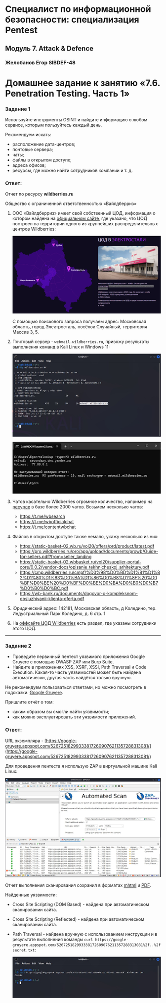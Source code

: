 # Специалист по информационной безопасности: специализация Pentest
## Модуль 7. Attack & Defence
### Желобанов Егор SIBDEF-48

# Домашнее задание к занятию «7.6. Penetration Testing. Часть 1»

### Задание 1

Используйте инструменты OSINT и найдите информацию о любом сервисе, которым пользуйтесь каждый день. 

Рекомендуем искать: 
- расположение дата-центров;
- почтовые сервера;
- чаты;
- файлы в открытом доступе;
- адреса офисов;
- ресурсы, где можно найти сотрудников компании и т. д.

### Ответ:

Отчет по ресурсу **wildberries.ru**

Общество с ограниченной ответственностью «Вайлдберриз»

1. ООО «Вайлдберриз» имеет свой собственный ЦОД, информация о котором найдена на [официальном сайте](https://datacenters.wildberries.ru/ru),
    где указано, что ЦОД построен на территории одного из крупнейших распределительных центров Wildberries:

    ![](assets/task01/wb1.png)

    С помощью поискового запроса получаем адрес: Московская область, город Электросталь, посёлок Случайный, территория Массив 3, 5.

2. Почтовый сервер - `webmail.wildberries.ru`, привожу результаты выполнения команд в Kali Linux и Windows 11:

    ![](assets/task01/wb2_1.jpg)

    ![](assets/task01/wb2_2.jpg)

3. Чатов касательно Wildberries огромное количество, например на [ресурсе](https://tg-cat.com/?search=wildberries&type=supergroup&lang=ru)
    в базе более 2000 чатов. Возьмем несколько чатов:

    * https://t.me/wbsearch
    * https://t.me/wbofficialchat 
    * https://t.me/contentwbchat

4. Файлов в открытом доступе также немало, укажу несколько из них:

    * https://static-basket-02.wb.ru/vol20/offers/prd/product/latest.pdf
    * https://pro.wildberries.ru/pro/app/upload/documents/prowb/Guide-for-sellers.pdf?from=seller_landing
    * https://static-basket-02.wbbasket.ru/vol20/supplier-portal-core/0.0.2/vendor-docs/opisanie_tekhnicheskoj_arhitektury.pdf
    * https://cmp.wildberries.ru/cmpf/%D0%98%D0%BD%D1%81%D1%82%D1%80%D1%83%D0%BA%D1%86%D0%B8%D1%8F%20%D0%BF%D0%BE%20%D0%BF%D0%BE%D0%BA%D0%B0%D0%B7%D0%B0%D0%BC.pdf
    * https://wb-bank.ru/documents/dogovor-o-kompleksnom-obsluzhivanii-klienta-oferta.pdf

5. Юридический адрес: 142181, Московская область, д Коледино, тер. Индустриальный Парк Коледино, д. 6 стр. 1

6. На [оффсайте ЦОД Wildberries](https://datacenters.wildberries.ru/ru/team) есть раздел, где указаны сотрудники этого ЦОД.
------

### Задание 2

- Проведите первичный пентест уязвимого приложения Google Gruyere с помощью OWASP ZAP или Burp Suite. 
- Найдите в приложениях XSS, XSRF, XSSI, Path Traversal и Code Execution. Какая-то часть уязвимостей может быть найдена автоматически, другая часть найдётся только вручную. 

Не рекомендуем пользоваться ответами, но можно посмотреть в подсказки.
[Google Gruyere](https://google-gruyere.appspot.com/).

Пришлите отчёт о том:
- каким образом вы смогли найти уязвимости;
- как можно эксплуатировать эти уязвимости приложений.

### Ответ:

URL экземпляра - [https://google-gruyere.appspot.com/526725182993338172609076211357288313081/](https://google-gruyere.appspot.com/526725182993338172609076211357288313081/)

Для проведения пентеста я использую ZAP в виртуальной машине Kali Linux:

![](assets/task02/pt1.jpg)

Отчет выполнения сканирования сохранил в форматах [mhtml](assets/task02/ZAP%20by%20Checkmarx%20Scanning%20Report.mhtml) и
[PDF](assets/task02/ZAP%20by%20Checkmarx%20Scanning%20Report.pdf).

Найденные уязвимости:

* Cross Site Scripting (DOM Based) - найдена при автоматическом сканировании сайта.
* Cross Site Scripting (Reflected) - найдена при автоматическом сканировании сайта.
* Path Traversal - найдена вручную с использованием инструкции и в результате выполнения команды `curl https://google-gruyere.appspot.com/526725182993338172609076211357288313081%2f..%2fsecret.txt`:

   ![](assets/task02/pt2.jpg)
